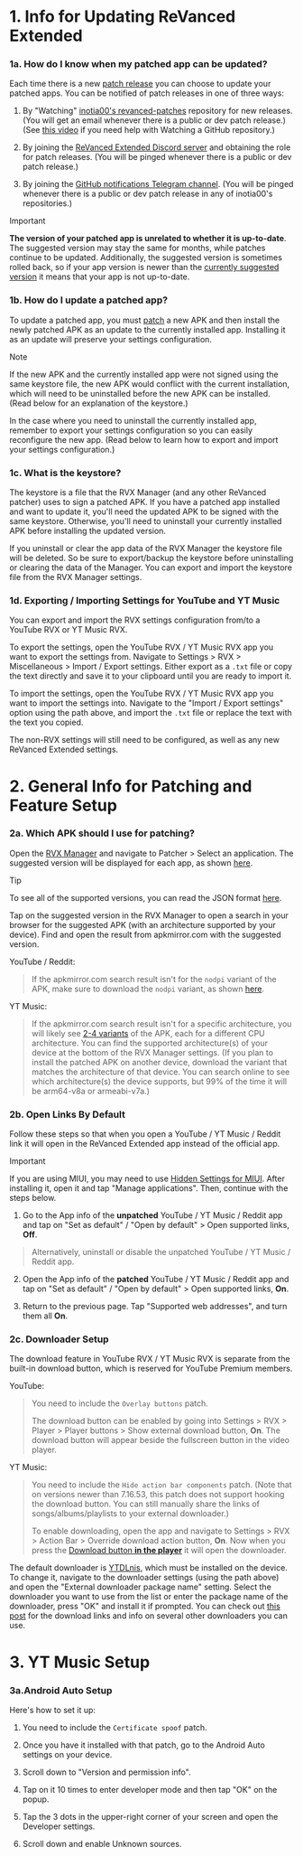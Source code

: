 # **1. Info for Updating ReVanced Extended**

### **1a. How do I know when my patched app can be updated?**

Each time there is a new [patch release](https://github.com/inotia00/revanced-patches/releases/) you can choose to update your patched apps. You can be notified of patch releases in one of three ways:

1. By "Watching" [inotia00's revanced-patches](https://github.com/inotia00/revanced-patches) repository for new releases. (You will get an email whenever there is a public or dev patch release.) (See [this video](https://github.com/ReVanced-Extended-Community/Community-Guides/blob/main/images/how_to_watch_github_repository.mp4) if you need help with Watching a GitHub repository.)

2. By joining the [ReVanced Extended Discord server](https://discord.com/invite/yMnc3EywRZ) and obtaining the role for patch releases. (You will be pinged whenever there is a public or dev patch release.) 

3. By joining the [GitHub notifications Telegram channel](https://t.me/revanced_extended_repo). (You will be pinged whenever there is a public or dev patch release in any of inotia00's repositories.)

> [!IMPORTANT]
>
> **The version of your patched app is unrelated to whether it is up-to-date**. The suggested version may stay the same for months, while patches continue to be updated. Additionally, the suggested version is sometimes rolled back, so if your app version is newer than the [currently suggested version](https://github.com/ReVanced-Extended-Community/Community-Guides/blob/main/community-wiki/patching%20%26%20setup%20info.md#2-general-info-for-patching-and-feature-setup) it means that your app is not up-to-date.



### **1b. How do I update a patched app?**

To update a patched app, you must [patch](https://github.com/ReVanced-Extended-Community/Community-Guides/blob/main/community-wiki/guide-for-beginners.md) a new APK and then install the newly patched APK as an update to the currently installed app. Installing it as an update will preserve your settings configuration. 

> [!NOTE]
> If the new APK and the currently installed app were not signed using the same keystore file, the new APK would conflict with the current installation, which will need to be uninstalled before the new APK can be installed. (Read below for an explanation of the keystore.)
> 
> In the case where you need to uninstall the currently installed app, remember to export your settings configuration so you can easily reconfigure the new app. (Read below to learn how to export and import your settings configuration.)



### **1c. What is the keystore?**

The keystore is a file that the RVX Manager (and any other ReVanced patcher) uses to sign a patched APK. If you have a patched app installed and want to update it, you'll need the updated APK to be signed with the same keystore. Otherwise, you'll need to uninstall your currently installed APK before installing the updated version.

If you uninstall or clear the app data of the RVX Manager the keystore file will be deleted. So be sure to export/backup the keystore before uninstalling or clearing the data of the Manager. You can export and import the keystore file from the RVX Manager settings.



### **1d. Exporting / Importing Settings for YouTube and YT Music**

You can export and import the RVX settings configuration from/to a YouTube RVX or YT Music RVX.

To export the settings, open the YouTube RVX / YT Music RVX app you want to export the settings from. Navigate to Settings > RVX > Miscellaneous > Import / Export settings. Either export as a `.txt` file or copy the text directly and save it to your clipboard until you are ready to import it.

To import the settings, open the YouTube RVX / YT Music RVX app you want to import the settings into. Navigate to the "Import / Export settings" option using the path above, and import the `.txt` file or replace the text with the text you copied.

The non-RVX settings will still need to be configured, as well as any new ReVanced Extended settings.




# **2. General Info for Patching and Feature Setup**

### **2a. Which APK should I use for patching?**

Open the [RVX Manager](https://github.com/inotia00/revanced-manager/releases/latest) and navigate to Patcher > Select an application. The suggested version will be displayed for each app, as shown [here](https://imgur.com/a/TLcC2ZG). 

> [!TIP]
> To see all of the supported versions, you can read the JSON format [here](https://github.com/inotia00/revanced-patches?tab=readme-ov-file#-json-format).

Tap on the suggested version in the RVX Manager to open a search in your browser for the suggested APK (with an architecture supported by your device). Find and open the result from apkmirror.com with the suggested version. 

YouTube / Reddit:
> If the apkmirror.com search result isn't for the `nodpi` variant of the APK, make sure to download the `nodpi` variant, as shown [here](https://imgur.com/a/XE6yF80).

YT Music:
> If the apkmirror.com search result isn't for a specific architecture, you will likely see [2-4 variants](https://i.imgur.com/KRmvhWh.png) of the APK, each for a different CPU architecture. You can find the supported architecture(s) of your device at the bottom of the RVX Manager settings. (If you plan to install the patched APK on another device, download the variant that matches the architecture of that device. You can search online to see which architecture(s) the device supports, but 99% of the time it will be arm64-v8a or armeabi-v7a.)



### **2b. Open Links By Default**

Follow these steps so that when you open a YouTube / YT Music / Reddit link it will open in the ReVanced Extended app instead of the official app.

> [!IMPORTANT]
> If you are using MIUI, you may need to use [Hidden Settings for MIUI](https://play.google.com/store/apps/details?id=com.ceyhan.sets). After installing it, open it and tap "Manage applications". Then, continue with the steps below.

1. Go to the App info of the **unpatched** YouTube / YT Music / Reddit app and tap on "Set as default" / "Open by default" > Open supported links, **Off**.
   
> Alternatively, uninstall or disable the unpatched YouTube / YT Music / Reddit app. 

2. Open the App info of the **patched** YouTube / YT Music / Reddit app and tap on "Set as default" / "Open by default" > Open supported links, **On**.

3. Return to the previous page. Tap "Supported web addresses", and turn them all **On**.



### **2c. Downloader Setup**

The download feature in YouTube RVX / YT Music RVX is separate from the built-in download button, which is reserved for YouTube Premium members.

YouTube:
> You need to include the `Overlay buttons` patch.
>
> The download button can be enabled by going into Settings > RVX > Player > Player buttons > Show external download button, **On**. The download button will appear beside the fullscreen button in the video player.

YT Music:
> You need to include the `Hide action bar components` patch. (Note that on versions newer than 7.16.53, this patch does not support hooking the download button. You can still manually share the links of songs/albums/playlists to your external downloader.)
>
> To enable downloading, open the app and navigate to Settings > RVX > Action Bar > Override download action button, **On**. Now when you press the [Download button **in the player**](https://imgur.com/a/phjYvbe) it will open the downloader.

The default downloader is [YTDLnis](https://github.com/deniscerri/ytdlnis/releases/latest), which must be installed on the device. To change it, navigate to the downloader settings (using the path above) and open the "External downloader package name" setting. Select the downloader you want to use from the list or enter the package name of the downloader, press "OK" and install it if prompted. You can check out [this post](https://www.reddit.com/r/revancedapp/comments/xft8vq) for the download links and info on several other downloaders you can use. 




# **3. YT Music Setup**

### **3a.Android Auto Setup**

Here's how to set it up:

1. You need to include the `Certificate spoof` patch.

2. Once you have it installed with that patch, go to the Android Auto settings on your device.

3. Scroll down to "Version and permission info".

4. Tap on it 10 times to enter developer mode and then tap "OK" on the popup.

5. Tap the 3 dots in the upper-right corner of your screen and open the Developer settings.

6. Scroll down and enable Unknown sources.
